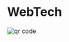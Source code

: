 # WebTech

<img src="http://api.qrserver.com/v1/create-qr-code/?color=000000&amp;bgcolor=FFFFFF&amp;data=https%3A%2F%2Fsuychiro.github.io%2FHunt%2F&amp;qzone=1&amp;margin=0&amp;size=400x400&amp;ecc=L" alt="qr code" />
